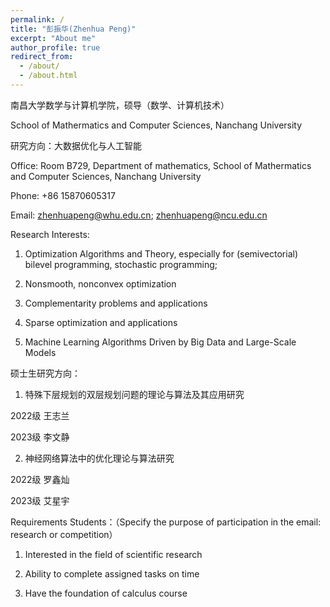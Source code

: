 ```yaml
---
permalink: /
title: "彭振华(Zhenhua Peng)"
excerpt: "About me"
author_profile: true
redirect_from: 
  - /about/
  - /about.html
---
```


南昌大学数学与计算机学院，硕导（数学、计算机技术）

School of Mathermatics and Computer Sciences, Nanchang University

研究方向：大数据优化与人工智能

Office: Room B729, Department of mathematics, School of Mathermatics and Computer Sciences, Nanchang University

Phone: +86 15870605317

Email: zhenhuapeng@whu.edu.cn; zhenhuapeng@ncu.edu.cn

Research Interests:

1. Optimization Algorithms and Theory, especially for (semivectorial) bilevel programming, stochastic programming;
   
2. Nonsmooth, nonconvex optimization
   
3. Complementarity problems and applications
   
4. Sparse optimization and applications
   
5. Machine Learning Algorithms Driven by Big Data and Large-Scale Models

硕士生研究方向：

1. 特殊下层规划的双层规划问题的理论与算法及其应用研究

2022级  王志兰

2023级   李文静
   
2. 神经网络算法中的优化理论与算法研究

2022级  罗鑫灿

2023级   艾星宇

Requirements Students：（Specify the purpose of participation in the email: research or competition）

1. Interested in the field of scientific research
   
2. Ability to complete assigned tasks on time
   
3. Have the foundation of calculus course


